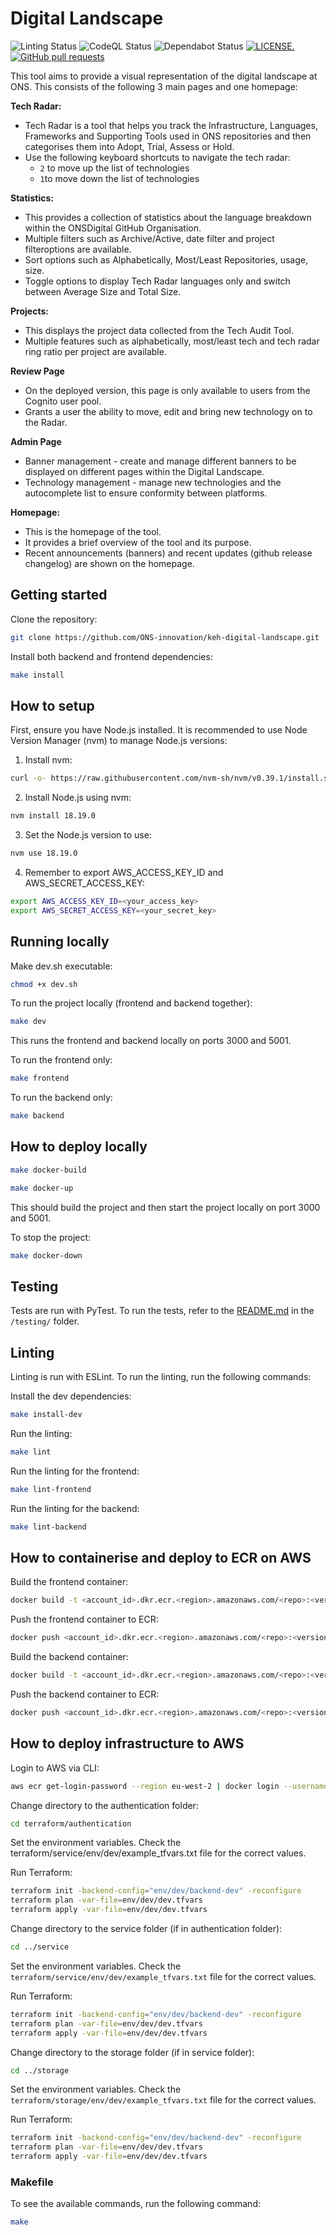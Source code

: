 # Digital Landscape

![Linting Status](https://github.com/ONS-innovation/keh-digital-landscape/actions/workflows/ci.yml/badge.svg) 
![CodeQL Status](https://github.com/ONS-innovation/keh-digital-landscape/actions/workflows/github-code-scanning/codeql/badge.svg)
![Dependabot Status](https://github.com/ONS-Innovation/keh-digital-landscape/actions/workflows/dependabot/dependabot-updates/badge.svg)
[![LICENSE.](https://img.shields.io/badge/license-MIT-brightgreen.svg?style=flat)](https://github.com/ONS-innovation/keh-digital-landscape/blob/main/LICENSE) 
[![GitHub pull requests](https://img.shields.io/github/issues-pr-raw/ONS-innovation/keh-digital-landscape.svg)](https://github.com/ONS-innovation/keh-digital-landscape/pulls)

This tool aims to provide a visual representation of the digital landscape at ONS. This consists of the following 3 main pages and one homepage:

**Tech Radar:**
- Tech Radar is a tool that helps you track the Infrastructure, Languages, Frameworks and Supporting Tools used in ONS repositories and then categorises them into Adopt, Trial, Assess or Hold.
- Use the following keyboard shortcuts to navigate the tech radar:
    - `2` to move up the list of technologies
    - `1`to move down the list of technologies

**Statistics:**
- This provides a collection of statistics about the language breakdown within the ONSDigital GitHub Organisation.
- Multiple filters such as Archive/Active, date filter and project filteroptions are available.
- Sort options such as Alphabetically, Most/Least Repositories, usage, size.
- Toggle options to display Tech Radar languages only and switch between Average Size and Total Size.

**Projects:**
- This displays the project data collected from the Tech Audit Tool.
- Multiple features such as alphabetically, most/least tech and tech radar ring ratio per project are available.

**Review Page**
- On the deployed version, this page is only available to users from the Cognito user pool.
- Grants a user the ability to move, edit and bring new technology on to the Radar.

**Admin Page**
- Banner management - create and manage different banners to be displayed on different pages within the Digital Landscape.
- Technology management - manage new technologies and the autocomplete list to ensure conformity between platforms.

**Homepage:**
- This is the homepage of the tool.
- It provides a brief overview of the tool and its purpose.
- Recent announcements (banners) and recent updates (github release changelog) are shown on the homepage.

## Getting started

Clone the repository:
```bash
git clone https://github.com/ONS-innovation/keh-digital-landscape.git
```

Install both backend and frontend dependencies:
```bash
make install
```
## How to setup

First, ensure you have Node.js installed. It is recommended to use Node Version Manager (nvm) to manage Node.js versions:

1. Install nvm:
```bash
curl -o- https://raw.githubusercontent.com/nvm-sh/nvm/v0.39.1/install.sh | bash
```

2. Install Node.js using nvm:
```bash
nvm install 18.19.0
```

3. Set the Node.js version to use:
```bash
nvm use 18.19.0
```

4. Remember to export AWS_ACCESS_KEY_ID and AWS_SECRET_ACCESS_KEY:
```bash
export AWS_ACCESS_KEY_ID=<your_access_key>
export AWS_SECRET_ACCESS_KEY=<your_secret_key>
```
## Running locally

Make dev.sh executable:
```bash
chmod +x dev.sh
```

To run the project locally (frontend and backend together):
```bash
make dev
```
This runs the frontend and backend locally on ports 3000 and 5001.

To run the frontend only:
```bash
make frontend
```

To run the backend only:
```bash
make backend
```

## How to deploy locally

```bash
make docker-build
```

```bash
make docker-up
```

This should build the project and then start the project locally on port 3000 and 5001.

To stop the project:
```bash
make docker-down
```

## Testing

Tests are run with PyTest. To run the tests, refer to the [README.md](/testing/README.md) in the `/testing/` folder.

## Linting 

Linting is run with ESLint. To run the linting, run the following commands:

Install the dev dependencies:
```bash
make install-dev
```

Run the linting:
```bash
make lint
```

Run the linting for the frontend:
```bash
make lint-frontend
```

Run the linting for the backend:
```bash
make lint-backend
```

## How to containerise and deploy to ECR on AWS

Build the frontend container:

```bash
docker build -t <account_id>.dkr.ecr.<region>.amazonaws.com/<repo>:<version_tag> ./frontend
```

Push the frontend container to ECR:

```bash
docker push <account_id>.dkr.ecr.<region>.amazonaws.com/<repo>:<version_tag>
```

Build the backend container:

```bash
docker build -t <account_id>.dkr.ecr.<region>.amazonaws.com/<repo>:<version_tag> ./backend
```

Push the backend container to ECR:

```bash
docker push <account_id>.dkr.ecr.<region>.amazonaws.com/<repo>:<version_tag>
```

## How to deploy infrastructure to AWS

Login to AWS via CLI:

```bash
aws ecr get-login-password --region eu-west-2 | docker login --username AWS --password-stdin 999999999999.dkr.ecr.eu-west-2.amazonaws.com
```

Change directory to the authentication folder:

```bash
cd terraform/authentication
```

Set the environment variables. Check the terraform/service/env/dev/example_tfvars.txt file for the correct values.

Run Terraform:

```bash
terraform init -backend-config="env/dev/backend-dev" -reconfigure
terraform plan -var-file=env/dev/dev.tfvars
terraform apply -var-file=env/dev/dev.tfvars
```

Change directory to the service folder (if in authentication folder):

```bash
cd ../service
```

Set the environment variables. Check the `terraform/service/env/dev/example_tfvars.txt` file for the correct values.

Run Terraform:

```bash
terraform init -backend-config="env/dev/backend-dev" -reconfigure
terraform plan -var-file=env/dev/dev.tfvars
terraform apply -var-file=env/dev/dev.tfvars
```

Change directory to the storage folder (if in service folder):

```bash
cd ../storage
```

Set the environment variables. Check the `terraform/storage/env/dev/example_tfvars.txt` file for the correct values.

Run Terraform:

```bash
terraform init -backend-config="env/dev/backend-dev" -reconfigure
terraform plan -var-file=env/dev/dev.tfvars
terraform apply -var-file=env/dev/dev.tfvars
```

### Makefile

To see the available commands, run the following command:
```bash
make
```
